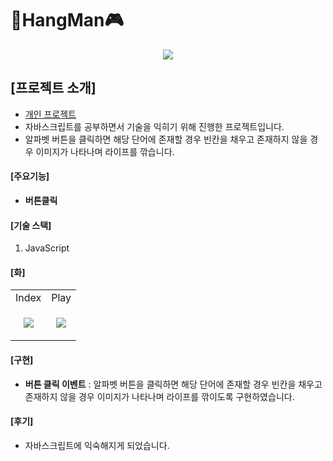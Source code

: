 # 👾HangMan🎮

<p align="center">
  <img src="https://github.com/dev-yihyun/Hang_Man/assets/67820737/fe45ba04-f8de-4780-8aa7-72b0da259526">
</p>

## [프로젝트 소개]
- <u>개인 프로젝트</u>
- 자바스크립트를 공부하면서 기술을 익히기 위해 진행한 프로젝트입니다.
- 알파벳 버튼을 클릭하면 해당 단어에 존재할 경우 빈칸을 채우고 존재하지 않을 경우 이미지가 나타나며 라이프를 깎습니다.

#### [주요기능]
- **버튼클릭**


#### [기술 스택]
1. JavaScript

#### [화]

<table>
  <tr>
    <td>Index</td>
    <td>Play</td>
  </tr>
  <tr>
    <td>
      <p align="center">
        <img src="https://github.com/dev-yihyun/Hang_Man/assets/67820737/fe45ba04-f8de-4780-8aa7-72b0da259526">
      </p>
    </td>
    <td>
      <p align="center">
        <img src="https://github.com/dev-yihyun/Hang_Man/assets/67820737/7ed46216-743c-41b0-83c2-c165c68b76a9">
      </p>
    </td>
  </tr>


</table>


#### [구현]
- **버튼 클릭 이벤트** : 알파벳 버튼을 클릭하면 해당 단어에 존재할 경우 빈칸을 채우고 존재하지 않을 경우 이미지가 나타나며 라이프를 깎이도록 구현하였습니다.

#### [후기]
- 자바스크립트에 익숙해지게 되었습니다.
